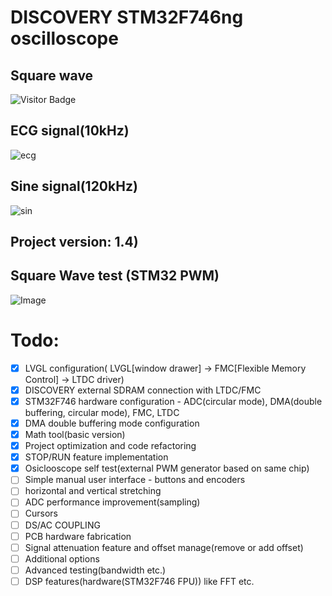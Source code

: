 # DISCOVERY STM32F746ng oscilloscope
## Square wave
![Visitor Badge](https://visitor-badge.laobi.icu/badge?page_id=Devraux.STM_Discovery_Oscilloscope)

## ECG signal(10kHz)
![ecg](https://github.com/user-attachments/assets/22ec62c3-2c5e-4f00-8f5f-8afbf0072319)

## Sine signal(120kHz)
![sin](https://github.com/user-attachments/assets/3abdbcee-0449-47b0-80c3-6fff6e3fd952)

## Project version: 1.4) 

## Square Wave test (STM32 PWM)
![Image](https://github.com/user-attachments/assets/235eb390-0308-4c4e-85d1-41bb358b9d34)

# Todo:
- [x] LVGL configuration( LVGL[window drawer] -> FMC[Flexible Memory Control] -> LTDC driver) 
- [x] DISCOVERY external SDRAM connection with LTDC/FMC
- [x] STM32F746 hardware configuration - ADC(circular mode), DMA(double buffering, circular mode), FMC, LTDC
- [x] DMA double buffering mode configuration
- [x] Math tool(basic version) 
- [x] Project optimization and code refactoring
- [x] STOP/RUN feature implementation
- [x] Osiclooscope self test(external PWM generator based on same chip)
- [ ] Simple manual user interface - buttons and encoders
- [ ] horizontal and vertical stretching
- [ ] ADC performance improvement(sampling)
- [ ] Cursors
- [ ] DS/AC COUPLING
- [ ] PCB hardware fabrication
- [ ] Signal attenuation feature and offset manage(remove or add offset) 
- [ ] Additional options
- [ ] Advanced testing(bandwidth etc.)
- [ ] DSP features(hardware(STM32F746 FPU)) like FFT etc.

